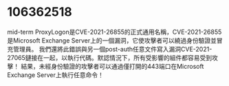 # 106362518
mid-term
ProxyLogon是CVE-2021-26855的正式通用名稱，CVE-2021-26855是Microsoft Exchange Server上的一個漏洞，它使攻擊者可以繞過身份驗證並冒充管理員。
我們還將此錯誤與另一個post-auth任意文件寫入漏洞CVE-2021-27065鏈接在一起，以執行代碼。默認情況下，所有受影響的組件都容易受到攻擊！
結果，未經身份驗證的攻擊者可以通過僅打開的443端口在Microsoft Exchange Server上執行任意命令！
